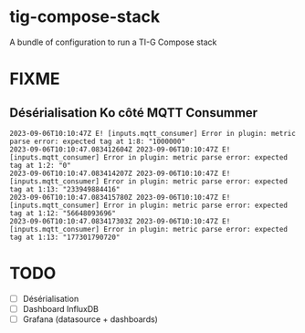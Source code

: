 # tig-compose-stack

A bundle of configuration to run a TI-G Compose stack

# FIXME

## Désérialisation Ko côté MQTT Consummer

```
2023-09-06T10:10:47Z E! [inputs.mqtt_consumer] Error in plugin: metric parse error: expected tag at 1:8: "1000000"
2023-09-06T10:10:47.083412604Z 2023-09-06T10:10:47Z E! [inputs.mqtt_consumer] Error in plugin: metric parse error: expected tag at 1:2: "0"
2023-09-06T10:10:47.083414207Z 2023-09-06T10:10:47Z E! [inputs.mqtt_consumer] Error in plugin: metric parse error: expected tag at 1:13: "233949884416"
2023-09-06T10:10:47.083415780Z 2023-09-06T10:10:47Z E! [inputs.mqtt_consumer] Error in plugin: metric parse error: expected tag at 1:12: "56648093696"
2023-09-06T10:10:47.083417303Z 2023-09-06T10:10:47Z E! [inputs.mqtt_consumer] Error in plugin: metric parse error: expected tag at 1:13: "177301790720"
```

# TODO

- [ ] Désérialisation
- [ ] Dashboard InfluxDB
- [ ] Grafana (datasource + dashboards)
